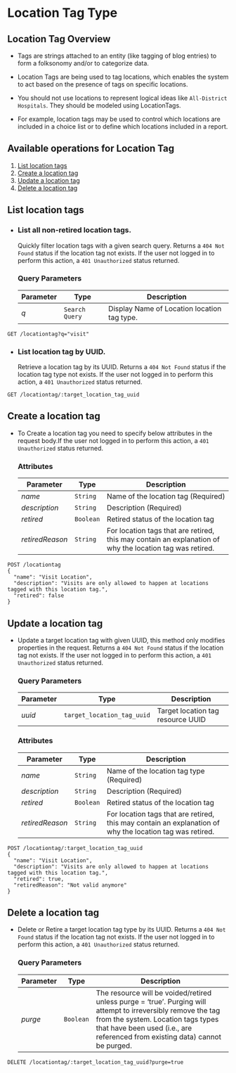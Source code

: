 # Location Tag Type

## Location Tag Overview

* Tags are strings attached to an entity (like tagging of blog entries) to form a folksonomy and/or to categorize data. 

* Location Tags are being used to tag locations, which enables the system to act based on the presence of tags on specific locations. 

* You should not use locations to represent logical ideas like `All-District Hospitals`. They should be modeled using LocationTags.

* For example, location tags may be used to control which locations are included in a choice list or to define which locations included in a report.

## Available operations for Location Tag

1. [List location tags](#list-location-tags)
2. [Create a location tag](#create-a-location-tag)
3. [Update a location tag](#update-a-location-tag)
4. [Delete a location tag](#delete-a-location-tag)


## List location tags

* ### List all non-retired location tags.

    Quickly filter location tags with a given search query. Returns a `404 Not Found` status if the location tag not exists.
    If the user not logged in to  perform this action, a `401 Unauthorized` status returned.

    ### Query Parameters

    Parameter | Type | Description
    --- | --- | ---
    *q* | `Search Query` | Display Name of Location location tag type.

```console
GET /locationtag?q="visit"
```

* ### List location tag by UUID.

    Retrieve a location tag by its UUID. Returns a `404 Not Found` status if the location tag type not exists. If the 
    user not logged in to  perform this action, a `401 Unauthorized` status returned.

```console
GET /locationtag/:target_location_tag_uuid
```

## Create a location tag

* To Create a location tag  you need to specify below attributes in the request body.If the user not logged in to perform this action,
 a `401 Unauthorized` status returned.

    ### Attributes

    Parameter | Type | Description
    --- | --- | ---
    *name* | `String` | Name of the location tag  (Required)
    *description* | `String` | Description (Required)
    *retired* | `Boolean` | Retired status of the location tag
    *retiredReason* | `String` | For location tags that are retired, this may contain an explanation of why the location tag was retired.

```console
POST /locationtag
{
  "name": "Visit Location",
  "description": "Visits are only allowed to happen at locations tagged with this location tag.",
  "retired": false
}
```

## Update a location tag

*  Update a target location tag with given UUID, this method only modifies properties in the request. Returns a `404 Not Found` 
status if the location tag not exists. If the user not logged in to perform this action, a `401 Unauthorized` status returned.

    ### Query Parameters

    Parameter | Type | Description
    --- | --- | ---
    *uuid* | `target_location_tag_uuid` | Target location tag resource UUID

    ### Attributes

      Parameter | Type | Description
      --- | --- | ---
      *name* | `String` | Name of the location tag type (Required)
      *description* | `String` | Description (Required)
      *retired* | `Boolean` | Retired status of the location tag
      *retiredReason* | `String` | For location tags that are retired, this may contain an explanation of why the location tag was retired.

```console
POST /locationtag/:target_location_tag_uuid
{
  "name": "Visit Location",
  "description": "Visits are only allowed to happen at locations tagged with this location tag.",
  "retired": true,
  "retiredReason": "Not valid anymore"
}
```

## Delete a location tag

* Delete or Retire a target location tag type by its UUID. Returns a `404 Not Found` status if the location tag not
 exists. If the user not logged in to  perform this action, a `401 Unauthorized` status returned.

    ### Query Parameters

    Parameter | Type | Description
    --- | --- | ---
    *purge* | `Boolean` | The resource will be voided/retired unless purge = ‘true’. Purging will attempt to irreversibly remove the tag from the system. Location tags types that have been used (i.e., are referenced from existing data) cannot be purged.

```console
DELETE /locationtag/:target_location_tag_uuid?purge=true
```
